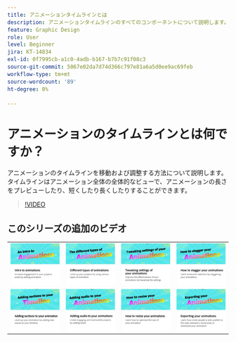 ```yaml
---
title: アニメーションタイムラインとは
description: アニメーションタイムラインのすべてのコンポーネントについて説明します。
feature: Graphic Design
role: User
level: Beginner
jira: KT-14834
exl-id: 0f7995cb-a1c0-4adb-b167-b7b7c91f08c3
source-git-commit: 5067e02da7d74d366c797e81a6a5d0ee9ac69feb
workflow-type: tm+mt
source-wordcount: '89'
ht-degree: 0%

---
```


# アニメーションのタイムラインとは何ですか？

アニメーションのタイムラインを移動および調整する方法について説明します。 タイムラインはアニメーション全体の全体的なビューで、アニメーションの長さをプレビューしたり、短くしたり長くしたりすることができます。

>[!VIDEO](https://video.tv.adobe.com/v/3426978?quality=12&learn=on&hidetitle=true)

## このシリーズの追加のビデオ

<table style="table-layout:fixed">
<tr>
   <td>
         <a href="intro-animation.md">
            <img alt="アニメーションの紹介" src="assets/intro-animations.png" />
         </a>
   </td>
   <td>
         <a href="different-types-animation.md">
            <img alt="様々な種類のアニメーション" src="assets/different-animations.png" />
         </a>
   </td>
   <td>
         <a href="tweak-animation.md">
            <img alt="アニメーションの設定の微調整" src="assets/tweaking-settings.png" />
         </a>
   </td>
   <td>
         <a href="stagger-animations.md">
            <img alt="アニメーションをずらす方法" src="assets/stagger-animations.png" />
         </a>
   </td>
</tr>
<tr>
   <td>
         <a href="add-sections-animation.md">
            <img alt="アニメーションにセクションを追加する" src="assets/add-sections.png" />
         </a>
   </td>
   <td>
         <a href="audio-animation.md">
            <img alt="アニメーションへの音声の追加" src="assets/add-audio.png" />
         </a>
   </td>
   <td>
         <a href="resize-animations.md">
            <img alt="アニメーションのサイズを変更する方法" src="assets/resize-animations.png" />
         </a>
   </td>
   <td>
         <a href="export-animations.md">
            <img alt="アニメーションの書き出し" src="assets/exporting-animations.png" />
         </a>
   </td>
</tr>
</table>
